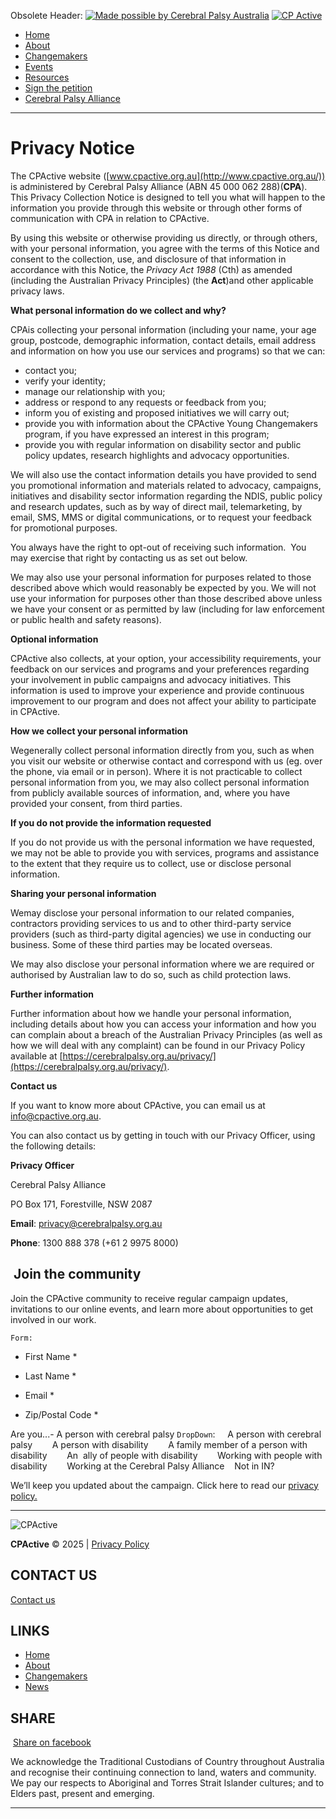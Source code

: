 Obsolete Header:
[![Made possible by Cerebral Palsy Australia](https://cpactive.org.au/wp-content/themes/cpactive/images/cp-logo-tag.png)](https://cerebralpalsy.org.au/) [![CP Active](https://cpactive.org.au/wp-content/themes/cpactive/images/cpactive-logo-new.png)](https://cpactive.org.au/)

- [Home](https://cpactive.org.au/)
- [About](https://cpactive.org.au/about/)
- [Changemakers](https://cpactive.org.au/changemakers/)
- [Events](https://cpactive.wpenginepowered.com/events/)
- [Resources](https://cpactive.org.au/resources/)
- [Sign the petition](https://cpactive.org.au/clocks-ticking/)
- [Cerebral Palsy Alliance](https://cerebralpalsy.org.au/)

---

# Privacy Notice

The CPActive website ([www.cpactive.org.au](http://www.cpactive.org.au/)) is administered by Cerebral Palsy Alliance (ABN 45 000 062 288)(**CPA**). This Privacy Collection Notice is designed to tell you what will happen to the information you provide through this website or through other forms of communication with CPA in relation to CPActive.

By using this website or otherwise providing us directly, or through others, with your personal information, you agree with the terms of this Notice and consent to the collection, use, and disclosure of that information in accordance with this Notice, the _Privacy Act 1988_ (Cth) as amended (including the Australian Privacy Principles) (the **Act**)and other applicable privacy laws.

**What personal information do we collect and why?**

CPAis collecting your personal information (including your name, your age group, postcode, demographic information, contact details, email address and information on how you use our services and programs) so that we can:

- contact you;
- verify your identity;
- manage our relationship with you;
- address or respond to any requests or feedback from you;
- inform you of existing and proposed initiatives we will carry out;
- provide you with information about the CPActive Young Changemakers program, if you have expressed an interest in this program;
- provide you with regular information on disability sector and public policy updates, research highlights and advocacy opportunities.

We will also use the contact information details you have provided to send you promotional information and materials related to advocacy, campaigns, initiatives and disability sector information regarding the NDIS, public policy and research updates, such as by way of direct mail, telemarketing, by email, SMS, MMS or digital communications, or to request your feedback for promotional purposes. 

You always have the right to opt-out of receiving such information.  You may exercise that right by contacting us as set out below.

We may also use your personal information for purposes related to those described above which would reasonably be expected by you. We will not use your information for purposes other than those described above unless we have your consent or as permitted by law (including for law enforcement or public health and safety reasons).

**Optional information**

CPActive also collects, at your option, your accessibility requirements, your feedback on our services and programs and your preferences regarding your involvement in public campaigns and advocacy initiatives. This information is used to improve your experience and provide continuous improvement to our program and does not affect your ability to participate in CPActive.

**How we collect your personal information**

Wegenerally collect personal information directly from you, such as when you visit our website or otherwise contact and correspond with us (eg. over the phone, via email or in person). Where it is not practicable to collect personal information from you, we may also collect personal information from publicly available sources of information, and, where you have provided your consent, from third parties.

**If you do not provide the information requested**

If you do not provide us with the personal information we have requested, we may not be able to provide you with services, programs and assistance to the extent that they require us to collect, use or disclose personal information.

**Sharing your personal information**

Wemay disclose your personal information to our related companies, contractors providing services to us and to other third-party service providers (such as third-party digital agencies) we use in conducting our business. Some of these third parties may be located overseas.

We may also disclose your personal information where we are required or authorised by Australian law to do so, such as child protection laws.

**Further information**

Further information about how we handle your personal information, including details about how you can access your information and how you can complain about a breach of the Australian Privacy Principles (as well as how we will deal with any complaint) can be found in our Privacy Policy available at [https://cerebralpalsy.org.au/privacy/](https://cerebralpalsy.org.au/privacy/).

**Contact us**

If you want to know more about CPActive, you can email us at info@cpactive.org.au.

You can also contact us by getting in touch with our Privacy Officer, using the following details:

**Privacy Officer**

Cerebral Palsy Alliance

PO Box 171, Forestville, NSW 2087

**Email**: [privacy@cerebralpalsy.org.au](mailto:privacy@cerebralpalsy.org.au)

**Phone**: 1300 888 378 (+61 2 9975 8000)

##  Join the community

Join the CPActive community to receive regular campaign updates, invitations to our online events, and learn more about opportunities to get involved in our work.

`Form:`
- First Name *
    
- Last Name *
    
- Email *
    
- Zip/Postal Code *
    
Are you...- A person with cerebral palsy
    `DropDown`:
        A person with cerebral palsy    
        A person with disability    
        A family member of a person with disability   
         An  ally of people with disability    
         Working with people with disability    
         Working at the Cerebral Palsy Alliance   
Not in IN?

 
We’ll keep you updated about the campaign. Click here to read our [privacy policy.](https://cpactive.org.au/privacy-policy/)

---

![CPActive](https://cpactive.org.au/wp-content/uploads/2021/04/cpactive-logo-ft-1.png)

**CPActive** © 2025 | [Privacy Policy](https://cpactive.org.au/privacy-policy/)
## CONTACT US
[Contact us](https://cpactive.wpenginepowered.com/contact-us/)
## LINKS
- [Home](https://cpactive.org.au/)
- [About](https://cpactive.org.au/about/)
- [Changemakers](https://cpactive.org.au/changemakers/)
- [News](https://cpactive.org.au/news/)
## SHARE
 [Share on facebook](https://www.facebook.com/cerebralpalsyalliance)[](https://twitter.com/CPAllianceAU)

We acknowledge the Traditional Custodians of Country throughout Australia and recognise their continuing connection to land, waters and community. We pay our respects to Aboriginal and Torres Strait Islander cultures; and to Elders past, present and emerging. [](https://cpactive.org.au/# "Back To Top")

---
